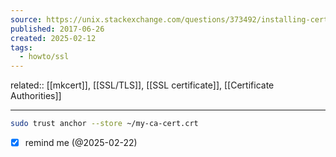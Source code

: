 ```yaml
---
source: https://unix.stackexchange.com/questions/373492/installing-certificates-on-arch
published: 2017-06-26
created: 2025-02-12
tags:
  - howto/ssl
---
```

related:: [[mkcert]], [[SSL/TLS]], [[SSL certificate]], [[Certificate Authorities]]
___
```bash
sudo trust anchor --store ~/my-ca-cert.crt
```
- [x]  remind me (@2025-02-22)